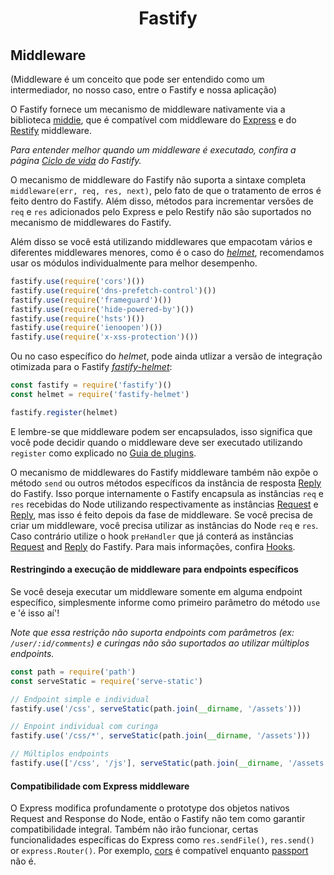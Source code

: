 <h1 align="center">Fastify</h1>

## Middleware
(Middleware é um conceito que pode ser entendido como um intermediador, no nosso caso, entre o Fastify e nossa aplicação)

O Fastify fornece um mecanismo de middleware nativamente via a biblioteca [middie](https://github.com/fastify/middie), que é compatível com middleware do [Express](https://expressjs.com/) e do [Restify](http://restify.com/) middleware.

*Para entender melhor quando um middleware é executado, confira a página [Ciclo de vida](https://github.com/fastify/docs-portuguese/blob/master/docs/Lifecycle.md) do Fastify.*

O mecanismo de middleware do Fastify não suporta a sintaxe completa `middleware(err, req, res, next)`, pelo fato de que o tratamento de erros é feito dentro do Fastify.
Além disso, métodos para incrementar versões de `req` e `res` adicionados pelo Express e pelo Restify não são suportados no mecanismo de middlewares do Fastify.

Além disso se você está utilizando middlewares que empacotam vários e diferentes middlewares menores, como é o caso do [*helmet*](https://helmetjs.github.io/), recomendamos usar os módulos individualmente para melhor desempenho.

```js
fastify.use(require('cors')())
fastify.use(require('dns-prefetch-control')())
fastify.use(require('frameguard')())
fastify.use(require('hide-powered-by')())
fastify.use(require('hsts')())
fastify.use(require('ienoopen')())
fastify.use(require('x-xss-protection')())
```

Ou no caso específico do *helmet*, pode ainda utlizar a versão de integração otimizada para o Fastify [*fastify-helmet*](https://github.com/fastify/fastify-helmet):

```js
const fastify = require('fastify')()
const helmet = require('fastify-helmet')

fastify.register(helmet)
```

E lembre-se que middleware podem ser encapsulados, isso significa que você pode decidir quando o middleware deve ser executado utilizando `register` como explicado no [Guia de plugins](https://github.com/fastify/docs-portuguese/blob/master/docs/Plugins-Guide.md).

O mecanismo de middlewares do Fastify middleware também não expõe o método `send` ou outros métodos específicos da instância de resposta [Reply]('./Reply.md' "Reply") do Fastify. Isso porque internamente o Fastify encapsula as instâncias `req` e `res` recebidas do Node utilizando respectivamente as instâncias [Request](./Request.md "Request") e [Reply](./Reply.md "Reply"), mas isso é feito depois da fase de middleware. Se você precisa de criar um middleware, você precisa utilizar as instâncias do Node `req` e `res`. Caso contrário utilize o hook `preHandler` que já conterá as instâncias [Request](./Request.md "Request") and [Reply](./Reply.md "Reply") do Fastify. Para mais informações, confira [Hooks](./Hooks.md "Hooks").

<a name="restrict-usage"></a>

#### Restringindo a execução de middleware para endpoints específicos
Se você deseja executar um middleware somente em alguma endpoint específico, simplesmente informe como primeiro parâmetro do método `use` e 'é isso aí'!

*Note que essa restrição não suporta endpoints com parâmetros (ex: `/user/:id/comments`) e curingas não são suportados ao utilizar múltiplos endpoints.*

```js
const path = require('path')
const serveStatic = require('serve-static')

// Endpoint simple e individual
fastify.use('/css', serveStatic(path.join(__dirname, '/assets')))

// Enpoint individual com curinga
fastify.use('/css/*', serveStatic(path.join(__dirname, '/assets')))

// Múltiplos endpoints
fastify.use(['/css', '/js'], serveStatic(path.join(__dirname, '/assets')))
```

<a name="express-middleware"></a>

#### Compatibilidade com Express middleware
O Express modifica profundamente o prototype dos objetos nativos Request and Response do Node,
então o Fastify não tem como garantir compatibilidade integral. 
Também não irão funcionar, certas funcionalidades específicas do Express como `res.sendFile()`, `res.send()` or `express.Router()`. Por exemplo, [cors](https://github.com/expressjs/cors) é compatível enquanto [passport](https://github.com/jaredhanson/passport) não é.
